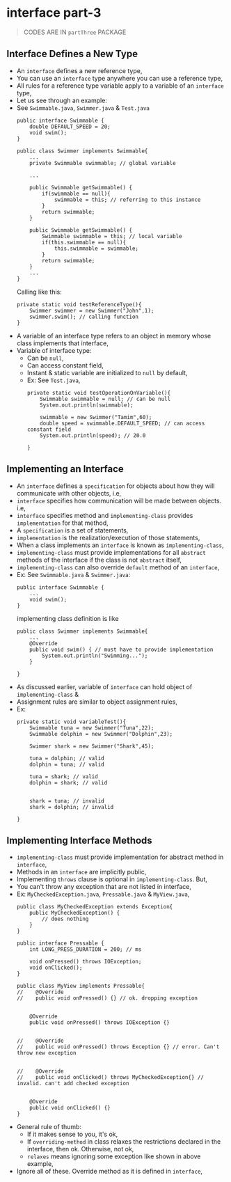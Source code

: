

# interface part-3

> CODES ARE IN `partThree` PACKAGE

## Interface Defines a New Type
- An `interface` defines a new reference type,
- You can use an `interface` type anywhere you can use a reference type,
- All rules for a reference type variable apply to a variable of an `interface` type,
- Let us see through an example:
- See `Swimmable.java`, `Swimmer.java` & `Test.java`
    ```
    public interface Swimmable {
        double DEFAULT_SPEED = 20;
        void swim();
    }
    ```
  ```
  public class Swimmer implements Swimmable{
      ...
      private Swimmable swimmable; // global variable
  
      ...
  
      public Swimmable getSwimmable() {
          if(swimmable == null){
              swimmable = this; // referring to this instance
          }
          return swimmable;
      }
  
      public Swimmable getSwimmable() {
          Swimmable swimmable = this; // local variable
          if(this.swimmable == null){
              this.swimmable = swimmable;
          }
          return swimmable;
      }
      ...
  }
  ```
  Calling like this:
  ```
  private static void testReferenceType(){
      Swimmer swimmer = new Swimmer("John",1);
      swimmer.swim(); // calling function
  }
  ```
- A variable of an interface type refers to an object in memory whose class implements that interface,
- Variable of interface type:
  - Can be `null`,
  - Can access constant field,
  - Instant & static variable are initialized to `null` by default,
  - Ex: See `Test.java`,
    ```
    private static void testOperationOnVariable(){
        Swimmable swimmable = null; // can be null
        System.out.println(swimmable);
  
        swimmable = new Swimmer("Tamim",60);
        double speed = swimmable.DEFAULT_SPEED; // can access constant field
        System.out.println(speed); // 20.0
          
    }
    ```

## Implementing an Interface
- An `interface` defines a `specification` for objects about how they will communicate with other objects, i.e,
- `interface` specifies how communication will be made between objects. i.e,
- `interface` specifies method and `implementing-class` provides `implementation` for that method,
- A `specification` is a set of statements,
- `implementation` is the realization/execution of those statements,
- When a class implements an `interface` is known as `implementing-class`,
- `implementing-class` must provide implementations for all `abstract` methods of the interface if the class is not `abstract` itself,
- `implementing-class` can also override `default` method of an `interface`,
- Ex: See `Swimmable.java` & `Swimmer.java`:
  ```
  public interface Swimmable {
      ...
      void swim();
  }
  ```
  implementing class definition is like
  ```
  public class Swimmer implements Swimmable{
      ...
      @Override
      public void swim() { // must have to provide implementation
          System.out.println("Swimming...");
      }
  
  }
  ```
- As discussed earlier, variable of `interface` can hold object of `implementing-class` &
- Assignment rules are similar to object assignment rules,
- Ex:
  ```
  private static void variableTest(){
      Swimmable tuna = new Swimmer("Tuna",22);
      Swimmable dolphin = new Swimmer("Dolphin",23);
  
      Swimmer shark = new Swimmer("Shark",45);
  
      tuna = dolphin; // valid
      dolphin = tuna; // valid
  
      tuna = shark; // valid
      dolphin = shark; // valid
  
  
      shark = tuna; // invalid
      shark = dolphin; // invalid
  
  }
  ```

## Implementing Interface Methods
- `implementing-class` must provide implementation for abstract method in `interface`,
- Methods in an `interface` are implicitly public,
- Implementing `throws` clause is optional in `implementing-class`. But,
- You can't throw any exception that are not listed in interface,
- Ex: `MyCheckedException.java`, `Pressable.java` & `MyView.java`,
  ```
  public class MyCheckedException extends Exception{  
      public MyCheckedException() {
          // does nothing
      }
  }
  ```
  ```
  public interface Pressable {
      int LONG_PRESS_DURATION = 200; // ms
  
      void onPressed() throws IOException;
      void onClicked();
  }
  ```
  ```
  public class MyView implements Pressable{
  //    @Override
  //    public void onPressed() {} // ok. dropping exception

  
      @Override
      public void onPressed() throws IOException {}
  
  
  //    @Override
  //    public void onPressed() throws Exception {} // error. Can't throw new exception

  
  //    @Override
  //    public void onClicked() throws MyCheckedException{} // invalid. can't add checked exception

  
      @Override
      public void onClicked() {}
  }
  ```
- General rule of thumb:
  - If it makes sense to you, it's ok,
  - If `overriding-method` in class relaxes the restrictions declared in the interface, then ok. Otherwise, not ok,
  - `relaxes` means ignoring some exception like shown in above example,
- Ignore all of these. Override method as it is defined in `interface`,








